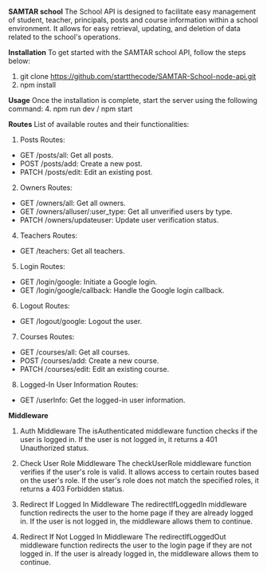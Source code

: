 **SAMTAR school**
The School API is designed to facilitate easy management of student, teacher, principals, posts and course information within a school environment. 
It allows for easy retrieval, updating, and deletion of data related to the school's operations.

**Installation**
To get started with the SAMTAR school API, follow the steps below:
1. git clone https://github.com/startthecode/SAMTAR-School-node-api.git
2. npm install

**Usage**
Once the installation is complete, start the server using the following command:
4. npm run dev / npm start


**Routes**
List of available routes and their functionalities:

1. Posts Routes:
- GET /posts/all: Get all posts.
- POST /posts/add: Create a new post.
- PATCH /posts/edit: Edit an existing post.

2. Owners Routes:
- GET /owners/all: Get all owners.
- GET /owners/alluser/:user_type: Get all unverified users by type.
- PATCH /owners/updateuser: Update user verification status.

4. Teachers Routes:
- GET /teachers: Get all teachers.

5. Login Routes:
- GET /login/google: Initiate a Google login.
- GET /login/google/callback: Handle the Google login callback.

6. Logout Routes:
- GET /logout/google: Logout the user.

7. Courses Routes:
- GET /courses/all: Get all courses.
- POST /courses/add: Create a new course.
- PATCH /courses/edit: Edit an existing course.

8. Logged-In User Information Routes:
- GET /userInfo: Get the logged-in user information.


**Middleware**
1. Auth Middleware
The isAuthenticated middleware function checks if the user is logged in. If the user is not logged in, it returns a 401 Unauthorized status.

2. Check User Role Middleware
The checkUserRole middleware function verifies if the user's role is valid. It allows access to certain routes based on the user's role. If the user's role does not match the specified roles, it returns a 403 Forbidden status.

3. Redirect If Logged In Middleware
The redirectIfLoggedIn middleware function redirects the user to the home page if they are already logged in. If the user is not logged in, the middleware allows them to continue.

4. Redirect If Not Logged In Middleware
The redirectIfLoggedOut middleware function redirects the user to the login page if they are not logged in. If the user is already logged in, the middleware allows them to continue.





